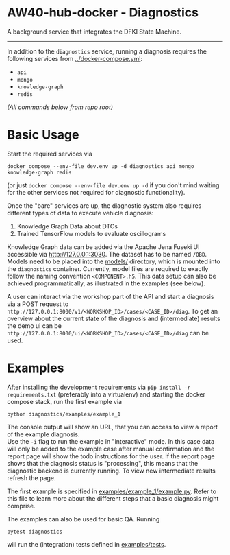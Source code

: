 # AW40-hub-docker - Diagnostics

A background service that integrates the DFKI State Machine.

<hr>

In addition to the `diagnostics` service, running a diagnosis requires the
following services from [../docker-compose.yml](../docker-compose.yml):
- `api`
- `mongo`
- `knowledge-graph`
- `redis`

*(All commands below from repo root)*

# Basic Usage
Start the required services via
```
docker compose --env-file dev.env up -d diagnostics api mongo knowledge-graph redis
```
(or just `docker compose --env-file dev.env up -d` if you don't mind waiting
for the other services not required for diagnostic functionality).

Once the "bare" services are up, the diagnostic system also requires different
types of data to execute vehicle diagnosis:

1. Knowledge Graph Data about DTCs
2. Trained TensorFlow models to evaluate oscillograms

Knowledge Graph data can be added via the Apache Jena Fuseki UI accessible
via http://127.0.0.1:3030. The dataset has to be named `/OBD`. Models need 
to be placed into the [models/](models/) directory, which is mounted into the
`diagnostics` container. Currently, model files are required to exactly follow 
the naming convention `<COMPONENT>.h5`. This data setup can also be achieved
programmatically, as illustrated in the examples (see below).

A user can interact via the workshop part of the API and start
a diagnosis via a POST request to
`http://127.0.0.1:8000/v1/<WORKSHOP_ID>/cases/<CASE_ID>/diag`.
To get an overview about the current state of the diagnosis and (intermediate)
results the demo ui can be
`http://127.0.0.1:8000/ui/<WORKSHOP_ID>/cases/<CASE_ID>/diag` can be used.

# Examples

After installing the development requirements via `pip install -r requirements.txt`
(preferably into a virtualenv) and starting the docker compose stack, run the 
first example via
```
python diagnostics/examples/example_1
```
The console output will show an URL, that you can access to view a report of
the example diagnosis.  
Use the `-i` flag to run the example in "interactive" mode. In this case data
will only be added to the example case after manual confirmation and the report
page will show the todo instructions for the user. If the report page shows
that the diagnosis status is "processing", this means that the diagnostic backend
is currently running. To view new intermediate results refresh the page.

The first example is specified in [examples/example_1/example.py](examples/example_1/example.py). 
Refer to this file to learn more about the different steps that a basic diagnosis might
comprise.

The examples can also be used for basic QA. Running
```
pytest diagnostics
```
will run the (integration) tests defined in [examples/tests](examples/tests).